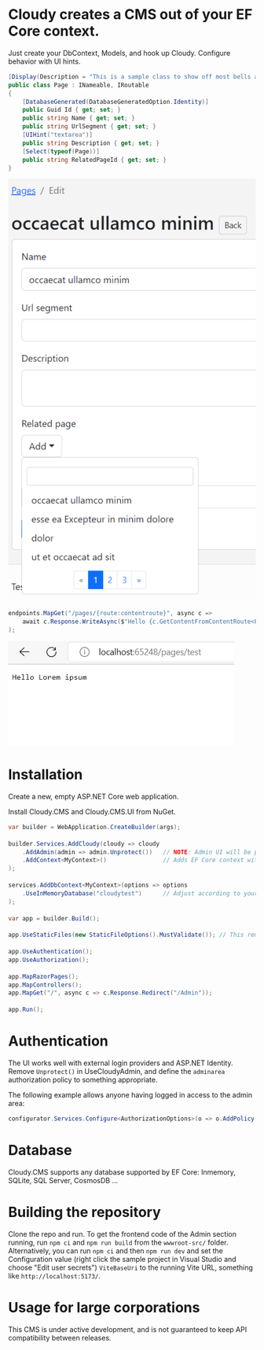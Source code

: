 # Cloudy creates a CMS out of your EF Core context.

Just create your DbContext, Models, and hook up Cloudy. Configure behavior with UI hints.

```C#
[Display(Description = "This is a sample class to show off most bells and whistles of the CMS toolkit.")]
public class Page : INameable, IRoutable
{
    [DatabaseGenerated(DatabaseGeneratedOption.Identity)]
    public Guid Id { get; set; }
    public string Name { get; set; }
    public string UrlSegment { get; set; }
    [UIHint("textarea")]
    public string Description { get; set; }
    [Select(typeof(Page))]
    public string RelatedPageId { get; set; }
}
```

![Screenshot of how Cloudy scaffolds previously mentioned model, showing URL segment that will be used for routing](readme-images/create-new.png?raw=true)

```C#
endpoints.MapGet("/pages/{route:contentroute}", async c => 
    await c.Response.WriteAsync($"Hello {c.GetContentFromContentRoute<Page>().Name}")
);
```

![Screenshot of a browser routing a request to previously mentioned route](readme-images/routing.png?raw=true)


# Installation

Create a new, empty ASP.NET Core web application.

Install Cloudy.CMS and Cloudy.CMS.UI from NuGet.

```C#
var builder = WebApplication.CreateBuilder(args);

builder.Services.AddCloudy(cloudy => cloudy
    .AddAdmin(admin => admin.Unprotect())   // NOTE: Admin UI will be publicly available!
    .AddContext<MyContext>()                // Adds EF Core context with your content types
);

services.AddDbContext<MyContext>(options => options
    .UseInMemoryDatabase("cloudytest")      // Adjust according to your needs.
);

var app = builder.Build();

app.UseStaticFiles(new StaticFileOptions().MustValidate()); // This removes the need for manually clearing browser cache when updating frontend assets

app.UseAuthentication();
app.UseAuthorization();

app.MapRazorPages();
app.MapControllers();
app.MapGet("/", async c => c.Response.Redirect("/Admin"));

app.Run();
```

# Authentication

The UI works well with external login providers and ASP.NET Identity. Remove `Unprotect()` in UseCloudyAdmin, and define the `adminarea` authorization policy to something appropriate.

The following example allows anyone having logged in access to the admin area:

```C#
configurator.Services.Configure<AuthorizationOptions>(o => o.AddPolicy("adminarea", builder => builder.RequireAuthenticatedUser()));
```

# Database

Cloudy.CMS supports any database supported by EF Core: Inmemory, SQLite, SQL Server, CosmosDB ...

# Building the repository

Clone the repo and run. To get the frontend code of the Admin section running, run `npm ci` and `npm run build` from the `wwwroot-src/` folder. Alternatively, you can run `npm ci` and then `npm run dev` and set the Configuration value (right click the sample project in Visual Studio and choose "Edit user secrets") `ViteBaseUri` to the running Vite URL, something like `http://localhost:5173/`.

# Usage for large corporations

This CMS is under active development, and is not guaranteed to keep API compatibility between releases.